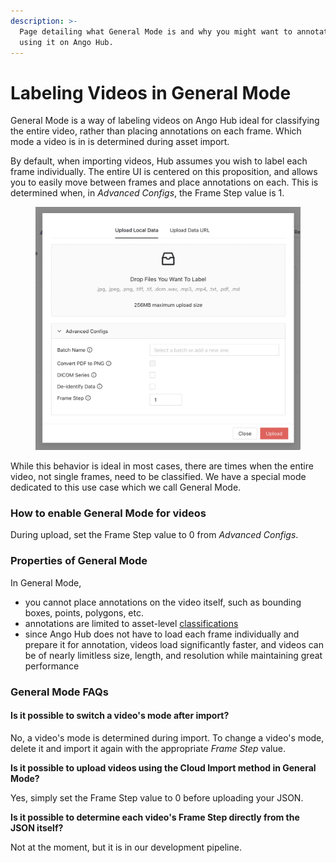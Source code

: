 ```yaml
---
description: >-
  Page detailing what General Mode is and why you might want to annotate videos
  using it on Ango Hub.
---
```


# Labeling Videos in General Mode

General Mode is a way of labeling videos on Ango Hub ideal for classifying the entire video, rather than placing annotations on each frame. Which mode a video is in is determined during asset import.

By default, when importing videos, Hub assumes you wish to label each frame individually. The entire UI is centered on this proposition, and allows you to easily move between frames and place annotations on each. This is determined when, in _Advanced Configs_, the Frame Step value is 1.

<figure><img src="../../../.gitbook/assets/image (325).png" alt=""><figcaption></figcaption></figure>

While this behavior is ideal in most cases, there are times when the entire video, not single frames, need to be classified. We have a special mode dedicated to this use case which we call General Mode.

### How to enable General Mode for videos

During upload, set the Frame Step value to 0 from _Advanced Configs_.

### Properties of General Mode

In General Mode,

* you cannot place annotations on the video itself, such as bounding boxes, points, polygons, etc.
* annotations are limited to asset-level [classifications](../../labeling-tools/classification-tools/)
* since Ango Hub does not have to load each frame individually and prepare it for annotation, videos load significantly faster, and videos can be of nearly limitless size, length, and resolution while maintaining great performance

### General Mode FAQs

#### Is it possible to switch a video's mode after import?

No, a video's mode is determined during import. To change a video's mode, delete it and import it again with the appropriate _Frame Step_ value.

**Is it possible to upload videos using the Cloud Import method in General Mode?**

Yes, simply set the Frame Step value to 0 before uploading your JSON.

**Is it possible to determine each video's Frame Step directly from the JSON itself?**

Not at the moment, but it is in our development pipeline.
